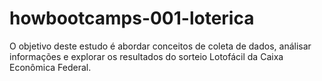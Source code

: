 # howbootcamps-001-loterica

O objetivo deste estudo é abordar conceitos de coleta de dados, análisar informações e explorar os resultados do sorteio Lotofácil da Caixa Econômica Federal.
